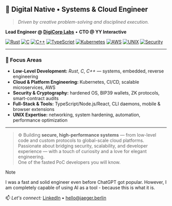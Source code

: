 ## 👋 Digital Native • Systems & Cloud Engineer  

> _Driven by creative problem-solving and disciplined execution._  

**Lead Engineer @ [DigiCorp Labs](https://www.digicorplabs.com)** • **CTO @ YY Interactive**  

[![Rust](https://img.shields.io/badge/Rust-000000?style=flat&logo=rust&logoColor=white)](https://www.rust-lang.org/)
[![C](https://img.shields.io/badge/C-00599C?style=flat&logo=c&logoColor=white)](https://en.wikipedia.org/wiki/C_(programming_language))
[![C++](https://img.shields.io/badge/C++-00599C?style=flat&logo=c%2B%2B&logoColor=white)](https://isocpp.org/)
[![TypeScript](https://img.shields.io/badge/TypeScript-3178C6?style=flat&logo=typescript&logoColor=white)](https://www.typescriptlang.org/)
[![Kubernetes](https://img.shields.io/badge/Kubernetes-326ce5?style=flat&logo=kubernetes&logoColor=white)](https://kubernetes.io/)
[![AWS](https://img.shields.io/badge/AWS-232F3E?style=flat&logo=amazon-aws&logoColor=white)](https://aws.amazon.com/)
[![UNIX](https://img.shields.io/badge/UNIX%20Guru-grey?style=flat&logo=linux&logoColor=white)](https://en.wikipedia.org/wiki/Unix)
[![Security](https://img.shields.io/badge/Security%20Engineer-181717?style=flat&logo=shield&logoColor=white)](#)

---

### 🧠 Focus Areas  
- **Low-Level Development:** _Rust_, _C_, _C++_ — systems, embedded, reverse engineering
- **Cloud & Platform Engineering:** Kubernetes, CI/CD, scalable microservices, AWS  
- **Security & Cryptography:** hardened OS, BIP39 wallets, ZK protocols, smart-contract audits  
- **Full-Stack & Tools:** TypeScript/Node.js/React, CLI daemons, mobile & browser extensions  
- **UNIX Expertise:** networking, system hardening, automation, performance optimization  

---

> ⚙️ Building **secure, high-performance systems** — from low-level code and custom protocols to global-scale cloud platforms.  
> Passionate about bridging security, scalability, and developer experience — with a touch of curiosity and a love for elegant engineering.  
> One of the fasted PoC developers you will know.

> [!NOTE]
> I was a fast and solid engineer even before ChatGPT got popular. However, I am completely capable of using AI as a tool - because this is what it is.

📫 _Let's connect:_ [LinkedIn](https://www.linkedin.com/) • hello@jaeger.berlin 

